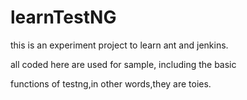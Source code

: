 # learnTestNG
this is an experiment project to learn ant and jenkins.

all coded here are used for sample, including the basic 

functions of testng,in other words,they are toies.

